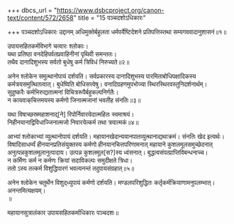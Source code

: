 +++
dbcs_url = "https://www.dsbcproject.org/canon-text/content/572/2658"
title = "15 पञ्चदशोऽधिकारः"

+++
पञ्चदशोऽधिकारः 
उद्दानम्
अधिमुक्तेर्बहुलता धर्मपर्येष्टिदेशने 
प्रतिपत्तिस्तथा सम्यगववादानुशासनं॥१॥

उपायसहितकर्मविभागे चत्वारः श्लोकाः।  
यथा प्रतिष्ठा वनदेहिपर्वतप्रवाहिनीनां पृथिवी समन्ततः।  
तथैव दानादिशुभस्य सर्वतो बुधेषु कर्म त्रिविधं निरुच्यते॥२॥

अनेन श्लोकेन समुत्थानोपायं दर्शयति। सर्वप्रकारस्य दानादिशुभस्य पारमिताबोधिपक्षादिकस्य कर्मत्रयसमुत्थितत्वात्। बुधेष्विति बोधिसत्त्वेषु। वनादिग्रहणमुपभोज्या स्थिरस्थिरवस्तुनिदर्शनार्थम्।  
सुदुष्करैः कर्मभिरुद्यतात्मनां विचित्ररूपैर्बहुकल्पनिर्गतैः।  
न कायवाक्‌‍चित्तमयस्य कर्मणो जिनात्मजानां भवतीह संनतिः॥३॥

यथा विषाच्छस्रमहाशनाद्[ने] रिपोर्निवारयेदात्महितः स्वमाश्रयं।  
निहीनयानाद्विविधाज्जिनात्मजो निवारयेत्कर्म तथा त्रयात्मकं॥४॥

आभ्यां श्लोकाभ्यां व्युत्थानोपायं दर्शयति। महायानखेदान्ययानपातव्युत्थानाद्यथाक्रमं। संनतिः खेद इत्यर्थः। विषादिसाधर्म्यं हीनयानप्रतिसंयुक्तस्य कर्मणो हीनयानचित्तपरिणामनात् महायाने कुशलमूलसमुच्छेदनात् अनुत्पन्नकुशलमूलानुत्पादाय। उत्पन्न कुशलमूल[स?]स्य ध्वंसनात्। बुद्धत्वसंपत्प्राप्तिविबन्धनाच्च।  
न कर्मिणः कर्म न कर्मणः क्रियां सदाविकल्पः समुदीक्षते त्रिधा।  
ततो ऽस्य तत्कर्म विशुद्धिपारगं भवत्यनन्तं तदुपायसंग्रहात्॥५॥

अनेन श्लोकेन चतुर्थेन विशुद्‍ध्युपायं कर्मणो दर्शयति। मण्डलपरिशुद्धितः कर्तृकर्मक्रियाणामनुपलम्भात्। अनन्तमित्यक्षयम्।  
॥

महायानसुत्रालंकार उपायसहितकर्माधिकारः पञ्चदशः॥

